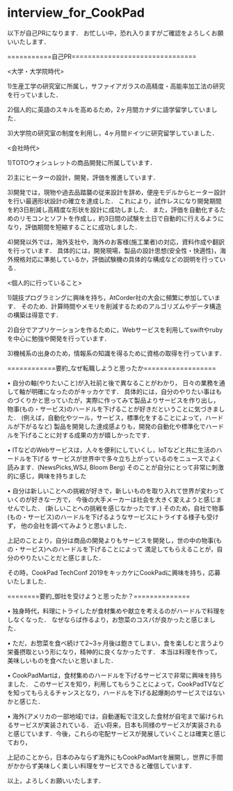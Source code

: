 # interview_for_CookPad

以下が自己PRになります．
お忙しい中，恐れ入りますがご確認をよろしくお願いいたします．

===========自己PR===============================

<大学・大学院時代>

1)生産工学の研究室に所属し，サファイアガラスの高精度・高能率加工法の研究を行っていました．

2)個人的に英語のスキルを高めるため，2ヶ月間カナダに語学留学していました．

3)大学院の研究室の制度を利用し，4ヶ月間ドイツに研究留学していました．

<会社時代>

1)TOTOウォシュレットの商品開発に所属しています．

2)主にヒーターの設計，開発，評価を推進しています．

3)開発では，現物や過去品踏襲の従来設計を辞め，便座モデルからヒーター設計を行い最適形状設計の確立を達成した．
これにより，試作レスになり開発期間を約3日削減し高精度な形状を設計に成功しました．
また，評価を自動化するためのリモコンとソフトを作成し，約3日間の試験を土日で自動的に行えるようになり，評価期間を短縮することに成功しました．

4)開発以外では，海外支社や，海外のお客様(施工業者)の対応，資料作成や翻訳を行っています．
具体的には，開発現場，製品の設計思想(安全性・快適性)，海外規格対応に準拠しているか，評価試験機の具体的な構成などの説明を行っている．

<個人的に行っていること>

1)競技プログラミングに興味を持ち，AtCorder社の大会に頻繁に参加しています．
そのため．計算時間やメモリを削減するためのアルゴリズムやデータ構造の構築は得意です．

2)自分でアプリケーションを作るために，Webサービスを利用してswiftやrubyを中心に勉強や開発を行っています．

3)機械系の出身のため，情報系の知識を得るために資格の取得を行っています．

============要約_なぜ転職しようと思ったか==================

•	自分の軸(やりたいこと)が入社前と後で異なることがわかり， 日々の業務を通して軸が明確になったのがキッカケです．
具体的には，自分のやりたい事はものづくりかと思っていたが，実際に作ってみて製品よりサービスを作り出し，
物事(もの・サービス)のハードルを下げることが好きだということに気づきました．
(例えば，自動化やツール，サービス，標準化をすることによって，ハードルが下がるなど)
製品を開発した達成感よりも，開発の自動化や標準化でハードルを下げることに対する成果の方が嬉しかったです．

•	ITなどのWebサービスは，人々を便利にしていくし，IoTなどと共に生活のハードルを下げる
サービスが世界中で多々立ち上がっているのをニュースでよく読みます．(NewsPicks,WSJ, Bloom Berg)
そのことが自分にとって非常に刺激的に感じ，興味を持ちました

•	自分は新しいことへの挑戦が好きで，新しいものを取り入れて世界が変わっていくのが好きな一方で，
今後の大手メーカーは社会を大きく変えようと感じませんでした． (新しいことへの挑戦を感じなかったです．)
そのため，自社で物事(もの・サービス)のハードルを下げるようなサービスにトライする様子も受けず，
他の会社を調べてみようと思いました．

上記のことより，自分は商品の開発よりもサービスを開発し，世の中の物事(もの・サービス)へのハードルを下げることによって
満足してもらえることが，自分のやりたいことだと感じました．

その時，CookPad TechConf 2019をキッカケにCookPadに興味を持ち，応募いたしました．

========要約_御社を受けようと思ったか？==============

•	独身時代，料理にトライしたが食材集めや献立を考えるのがハードルで料理をしなくなった． なぜならば作るより，お惣菜のコスパが良かったと感じました．

•	ただ，お惣菜を食べ続けて2~3ヶ月後は飽きてしまい，食を楽しむと言うより栄養摂取という形になり，精神的に良くなかったです．
本当は料理を作って，美味しいものを食べたいと思いました．

•	CookPadMartは，食材集めのハードルを下げるサービスで非常に興味を持ちました．
このサービスを知り，利用してもらうことによって，CookPadTVなどを知ってもらえるチャンスとなり，ハードルを下げる起爆剤のサービスではないかと感じた．

•	海外(アメリカの一部地域)では，自動運転で注文した食材が自宅まで届けられるサービスが実装されている．
近い将来，日本も同様のサービスが実装されると感じています．今後，これらの宅配サービスが発展していくことは確実と感じており，

上記のことから，日本のみならず海外にもCookPadMartを展開し，世界に手間がかからず美味しく楽しい料理をサービスできると確信しています．


以上，よろしくお願いいたします．

